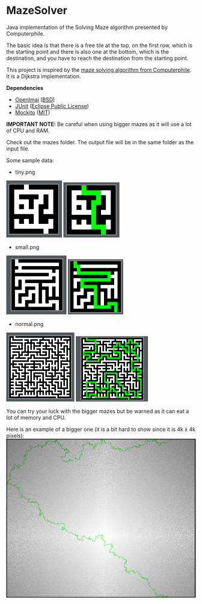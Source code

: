 # MazeSolver

Java implementation of the Solving Maze algorithm presented by Computerphile.

The basic idea is that there is a free tile at the top, on the first row, 
which is the starting point and there is also one at the bottom, which is the destination, 
and you have to reach the destination from the starting point.

This project is inspired by the [maze solving algorithm from Computerphile](https://www.youtube.com/watch?v=rop0W4QDOUI).
It is a Dijkstra implementation.

**Dependencies**

- [OpenImaj](http://openimaj.org/) ([BSD](http://openimaj.org/license.html))
- [JUnit](https://junit.org/junit5/) ([Eclipse Public License](https://github.com/junit-team/junit5/blob/master/LICENSE.md))
- [Mockito](https://site.mockito.org/) ([MIT](https://github.com/mockito/mockito/wiki/License))

__IMPORTANT NOTE:__ Be careful when using bigger mazes as it will use a lot of CPU and RAM.

Check out the mazes folder. The output file will be in the same folder as the input file.

Some sample data:

- tiny.png

![original](docs/images/tiny_original.png) ![solved](docs/images/tiny_solved.png)

- small.png

![original](docs/images/small_original.png) ![solved](docs/images/small_solved.png)

- normal.png

![original](docs/images/normal_original.png) ![solved](docs/images/normal_solved.png)

You can try your luck with the bigger mazes but be warned as it can eat a lot of memory and CPU.

Here is an example of a bigger one (it is a bit hard to show since it is 4k x 4k pixels):
![monster](docs/images/perfect4k_solved.png)
